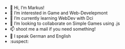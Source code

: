 - 👋 Hi, I’m Markus!
- 👀 I’m interested in Game and Web-Develepmont
- 🌱 I’m currently learning WebDev with Dci
- 💞️ I’m looking to collaborate on Simple Games using .js
- 📫 shoot me a mail if you need something!
- 💬 I speak German and English
- :suspect:
